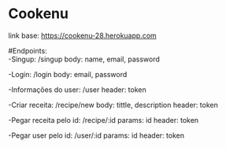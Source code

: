 # Cookenu

link base: https://cookenu-28.herokuapp.com

#Endpoints: <br>
-Singup:
/singup
body: name, email, password

-Login:
/login
body: email, password

-Informações do user:
/user
header: token

-Criar receita:
/recipe/new
body: tittle, description
header: token

-Pegar receita pelo id:
/recipe/:id
params: id
header: token

-Pegar user pelo id:
/user/:id
params: id
header: token
